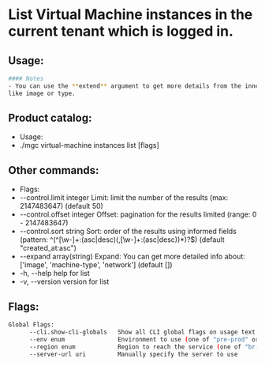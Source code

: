 # List Virtual Machine instances in the current tenant which is logged in.

## Usage:
```bash
#### Notes
- You can use the **extend** argument to get more details from the inner objects
like image or type.
```

## Product catalog:
- Usage:
- ./mgc virtual-machine instances list [flags]

## Other commands:
- Flags:
- --control.limit integer     Limit: limit the number of the results (max: 2147483647) (default 50)
- --control.offset integer    Offset: pagination for the results limited (range: 0 - 2147483647)
- --control.sort string       Sort: order of the results using informed fields (pattern: ^(^[\w-]+:(asc|desc)(,[\w-]+:(asc|desc))*)?$) (default "created_at:asc")
- --expand array(string)     Expand: You can get more detailed info about: ['image', 'machine-type', 'network']  (default [])
- -h, --help                     help for list
- -v, --version                  version for list

## Flags:
```bash
Global Flags:
      --cli.show-cli-globals   Show all CLI global flags on usage text
      --env enum               Environment to use (one of "pre-prod" or "prod") (default "prod")
      --region enum            Region to reach the service (one of "br-mgl1", "br-ne1" or "br-se1") (default "br-se1")
      --server-url uri         Manually specify the server to use
```

